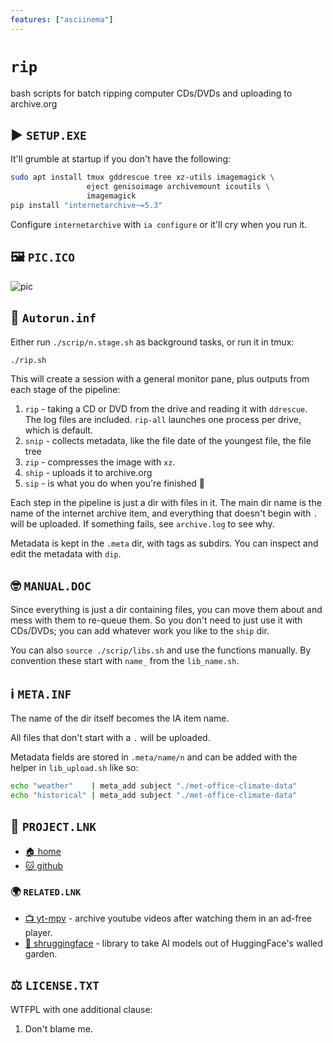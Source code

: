 ```yaml
---
features: ["asciinema"]
---
```

# `rip`

bash scripts for batch ripping computer CDs/DVDs and uploading to archive.org

## ▶️ `SETUP.EXE`

It'll grumble at startup if you don't have the following:

```bash
sudo apt install tmux gddrescue tree xz-utils imagemagick \
                 eject genisoimage archivemount icoutils \
                 imagemagick
pip install "internetarchive~=5.3"
```

Configure `internetarchive` with `ia configure` or it'll cry when you run it.

## 🖼️ `PIC.ICO`

![pic](pic/pic.cast.webp)

## 🏃 `Autorun.inf`

Either run `./scrip/n.stage.sh` as background tasks, or run it in tmux:

```bash
./rip.sh
```

This will create a session with a general monitor pane, plus outputs from each
stage of the pipeline:

1. `rip` - taking a CD or DVD from the drive and reading it with `ddrescue`. The
   log files are included. `rip-all` launches one process per drive, which is
   default.
2. `snip` - collects metadata, like the file date of the youngest file, the file
   tree 
3. `zip` - compresses the image with `xz`.
4. `ship` - uploads it to archive.org
5. `sip` - is what you do when you're finished 🍻

Each step in the pipeline is just a dir with files in it. The main dir name is
the name of the internet archive item, and everything that doesn't begin with
`.` will be uploaded. If something fails, see `archive.log` to see why.

Metadata is kept in the `.meta` dir, with tags as subdirs. You can inspect and
edit the metadata with `dip`.

## 🤓 `MANUAL.DOC`

Since everything is just a dir containing files, you can move them about and
mess with them to re-queue them. So you don't need to just use it with
CDs/DVDs; you can add whatever work you like to the `ship` dir.

You can also `source ./scrip/libs.sh` and use the functions manually. By
convention these start with `name_` from the `lib_name.sh`.

## ℹ️  `META.INF`

The name of the dir itself becomes the IA item name.

All files that don't start with a `.` will be uploaded.

Metadata fields are stored in `.meta/name/n` and can be added with the helper
in `lib_upload.sh` like so:
```sh
echo "weather"    | meta_add subject "./met-office-climate-data"
echo "historical" | meta_add subject "./met-office-climate-data"
```

## 🔗 `PROJECT.LNK`

* [🏠 home](https://bitplane.net/dev/sh/rip)
* [🐱 github](https://github.com/bitplane/rip)

### 🌍 `RELATED.LNK`

* [📺 yt-mpv](https://bitplane.net/dev/python/yt-mpv) -
  archive youtube videos after watching them in an ad-free player.
* [🤷 shruggingface](https://bitplane.net/dev/python/shruggingface) -
  library to take AI models out of HuggingFace's walled garden.

## ⚖️ `LICENSE.TXT`

WTFPL with one additional clause:

1. Don't blame me.

